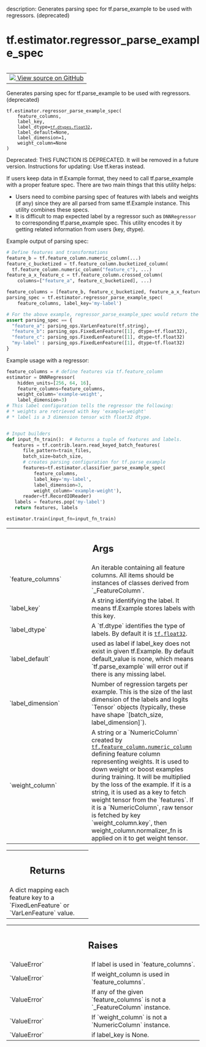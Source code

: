 description: Generates parsing spec for tf.parse_example to be used with regressors. (deprecated)

<div itemscope itemtype="http://developers.google.com/ReferenceObject">
<meta itemprop="name" content="tf.estimator.regressor_parse_example_spec" />
<meta itemprop="path" content="Stable" />
</div>

# tf.estimator.regressor_parse_example_spec

<!-- Insert buttons and diff -->

<table class="tfo-notebook-buttons tfo-api nocontent" align="left">
<td>
  <a target="_blank" href="https://github.com/tensorflow/estimator/tree/master/tensorflow_estimator/python/estimator/canned/parsing_utils.py#L147-L261">
    <img src="https://www.tensorflow.org/images/GitHub-Mark-32px.png" />
    View source on GitHub
  </a>
</td>
</table>



Generates parsing spec for tf.parse_example to be used with regressors. (deprecated)


<pre class="devsite-click-to-copy prettyprint lang-py tfo-signature-link">
<code>tf.estimator.regressor_parse_example_spec(
    feature_columns,
    label_key,
    label_dtype=<a href="../../tf/dtypes.md#float32"><code>tf.dtypes.float32</code></a>,
    label_default=None,
    label_dimension=1,
    weight_column=None
)
</code></pre>



<!-- Placeholder for "Used in" -->

Deprecated: THIS FUNCTION IS DEPRECATED. It will be removed in a future version.
Instructions for updating:
Use tf.keras instead.

If users keep data in tf.Example format, they need to call tf.parse_example
with a proper feature spec. There are two main things that this utility helps:

* Users need to combine parsing spec of features with labels and weights
  (if any) since they are all parsed from same tf.Example instance. This
  utility combines these specs.
* It is difficult to map expected label by a regressor such as `DNNRegressor`
  to corresponding tf.parse_example spec. This utility encodes it by getting
  related information from users (key, dtype).

Example output of parsing spec:

```python
# Define features and transformations
feature_b = tf.feature_column.numeric_column(...)
feature_c_bucketized = tf.feature_column.bucketized_column(
  tf.feature_column.numeric_column("feature_c"), ...)
feature_a_x_feature_c = tf.feature_column.crossed_column(
    columns=["feature_a", feature_c_bucketized], ...)

feature_columns = [feature_b, feature_c_bucketized, feature_a_x_feature_c]
parsing_spec = tf.estimator.regressor_parse_example_spec(
    feature_columns, label_key='my-label')

# For the above example, regressor_parse_example_spec would return the dict:
assert parsing_spec == {
  "feature_a": parsing_ops.VarLenFeature(tf.string),
  "feature_b": parsing_ops.FixedLenFeature([1], dtype=tf.float32),
  "feature_c": parsing_ops.FixedLenFeature([1], dtype=tf.float32)
  "my-label" : parsing_ops.FixedLenFeature([1], dtype=tf.float32)
}
```

Example usage with a regressor:

```python
feature_columns = # define features via tf.feature_column
estimator = DNNRegressor(
    hidden_units=[256, 64, 16],
    feature_columns=feature_columns,
    weight_column='example-weight',
    label_dimension=3)
# This label configuration tells the regressor the following:
# * weights are retrieved with key 'example-weight'
# * label is a 3 dimension tensor with float32 dtype.


# Input builders
def input_fn_train():  # Returns a tuple of features and labels.
  features = tf.contrib.learn.read_keyed_batch_features(
      file_pattern=train_files,
      batch_size=batch_size,
      # creates parsing configuration for tf.parse_example
      features=tf.estimator.classifier_parse_example_spec(
          feature_columns,
          label_key='my-label',
          label_dimension=3,
          weight_column='example-weight'),
      reader=tf.RecordIOReader)
   labels = features.pop('my-label')
   return features, labels

estimator.train(input_fn=input_fn_train)
```

<!-- Tabular view -->
 <table class="responsive fixed orange">
<colgroup><col width="214px"><col></colgroup>
<tr><th colspan="2"><h2 class="add-link">Args</h2></th></tr>

<tr>
<td>
`feature_columns`<a id="feature_columns"></a>
</td>
<td>
An iterable containing all feature columns. All items
should be instances of classes derived from `_FeatureColumn`.
</td>
</tr><tr>
<td>
`label_key`<a id="label_key"></a>
</td>
<td>
A string identifying the label. It means tf.Example stores labels
with this key.
</td>
</tr><tr>
<td>
`label_dtype`<a id="label_dtype"></a>
</td>
<td>
A `tf.dtype` identifies the type of labels. By default it is
<a href="../../tf.md#float32"><code>tf.float32</code></a>.
</td>
</tr><tr>
<td>
`label_default`<a id="label_default"></a>
</td>
<td>
used as label if label_key does not exist in given
tf.Example. By default default_value is none, which means
`tf.parse_example` will error out if there is any missing label.
</td>
</tr><tr>
<td>
`label_dimension`<a id="label_dimension"></a>
</td>
<td>
Number of regression targets per example. This is the size
of the last dimension of the labels and logits `Tensor` objects
(typically, these have shape `[batch_size, label_dimension]`).
</td>
</tr><tr>
<td>
`weight_column`<a id="weight_column"></a>
</td>
<td>
A string or a `NumericColumn` created by
<a href="../../tf/feature_column/numeric_column.md"><code>tf.feature_column.numeric_column</code></a> defining feature column representing
weights. It is used to down weight or boost examples during training. It
will be multiplied by the loss of the example. If it is a string, it is
used as a key to fetch weight tensor from the `features`. If it is a
`NumericColumn`, raw tensor is fetched by key `weight_column.key`, then
weight_column.normalizer_fn is applied on it to get weight tensor.
</td>
</tr>
</table>



<!-- Tabular view -->
 <table class="responsive fixed orange">
<colgroup><col width="214px"><col></colgroup>
<tr><th colspan="2"><h2 class="add-link">Returns</h2></th></tr>
<tr class="alt">
<td colspan="2">
A dict mapping each feature key to a `FixedLenFeature` or `VarLenFeature`
value.
</td>
</tr>

</table>



<!-- Tabular view -->
 <table class="responsive fixed orange">
<colgroup><col width="214px"><col></colgroup>
<tr><th colspan="2"><h2 class="add-link">Raises</h2></th></tr>

<tr>
<td>
`ValueError`<a id="ValueError"></a>
</td>
<td>
If label is used in `feature_columns`.
</td>
</tr><tr>
<td>
`ValueError`<a id="ValueError"></a>
</td>
<td>
If weight_column is used in `feature_columns`.
</td>
</tr><tr>
<td>
`ValueError`<a id="ValueError"></a>
</td>
<td>
If any of the given `feature_columns` is not a `_FeatureColumn`
instance.
</td>
</tr><tr>
<td>
`ValueError`<a id="ValueError"></a>
</td>
<td>
If `weight_column` is not a `NumericColumn` instance.
</td>
</tr><tr>
<td>
`ValueError`<a id="ValueError"></a>
</td>
<td>
if label_key is None.
</td>
</tr>
</table>

